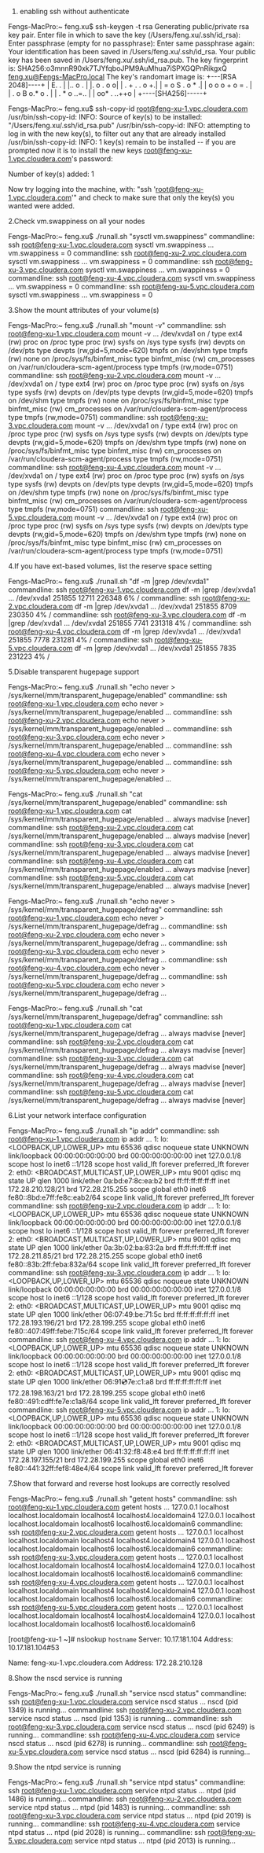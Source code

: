 1. enabling ssh without authenticate

Fengs-MacPro:~ feng.xu$ ssh-keygen -t rsa
Generating public/private rsa key pair.
Enter file in which to save the key (/Users/feng.xu/.ssh/id_rsa): 
Enter passphrase (empty for no passphrase): 
Enter same passphrase again: 
Your identification has been saved in /Users/feng.xu/.ssh/id_rsa.
Your public key has been saved in /Users/feng.xu/.ssh/id_rsa.pub.
The key fingerprint is:
SHA256:o3mnnR90xk7TJYfqboJPM9AuMhua7iSPXGQPnRikgxQ feng.xu@Fengs-MacPro.local
The key's randomart image is:
+---[RSA 2048]----+
| E. .            |
|.. o           . |
|. o .         o o|
|   . + . .   o +.|
|    = o S . o * .|
|   o o o + o = . |
|  . o B o.* o .  |
| . * o *.*.=..   |
|  oo* . ..++o    |
+----[SHA256]-----+

Fengs-MacPro:~ feng.xu$ ssh-copy-id root@feng-xu-1.vpc.cloudera.com
/usr/bin/ssh-copy-id: INFO: Source of key(s) to be installed: "/Users/feng.xu/.ssh/id_rsa.pub"
/usr/bin/ssh-copy-id: INFO: attempting to log in with the new key(s), to filter out any that are already installed
/usr/bin/ssh-copy-id: INFO: 1 key(s) remain to be installed -- if you are prompted now it is to install the new keys
root@feng-xu-1.vpc.cloudera.com's password: 

Number of key(s) added:        1

Now try logging into the machine, with:   "ssh 'root@feng-xu-1.vpc.cloudera.com'"
and check to make sure that only the key(s) you wanted were added.


2.Check vm.swappiness on all your nodes

Fengs-MacPro:~ feng.xu$ ./runall.sh "sysctl vm.swappiness"
commandline: ssh root@feng-xu-1.vpc.cloudera.com sysctl vm.swappiness ...
vm.swappiness = 0
commandline: ssh root@feng-xu-2.vpc.cloudera.com sysctl vm.swappiness ...
vm.swappiness = 0
commandline: ssh root@feng-xu-3.vpc.cloudera.com sysctl vm.swappiness ...
vm.swappiness = 0
commandline: ssh root@feng-xu-4.vpc.cloudera.com sysctl vm.swappiness ...
vm.swappiness = 0
commandline: ssh root@feng-xu-5.vpc.cloudera.com sysctl vm.swappiness ...
vm.swappiness = 0


3.Show the mount attributes of your volume(s)

Fengs-MacPro:~ feng.xu$ ./runall.sh "mount -v"
commandline: ssh root@feng-xu-1.vpc.cloudera.com mount -v ...
/dev/xvda1 on / type ext4 (rw)
proc on /proc type proc (rw)
sysfs on /sys type sysfs (rw)
devpts on /dev/pts type devpts (rw,gid=5,mode=620)
tmpfs on /dev/shm type tmpfs (rw)
none on /proc/sys/fs/binfmt_misc type binfmt_misc (rw)
cm_processes on /var/run/cloudera-scm-agent/process type tmpfs (rw,mode=0751)
commandline: ssh root@feng-xu-2.vpc.cloudera.com mount -v ...
/dev/xvda1 on / type ext4 (rw)
proc on /proc type proc (rw)
sysfs on /sys type sysfs (rw)
devpts on /dev/pts type devpts (rw,gid=5,mode=620)
tmpfs on /dev/shm type tmpfs (rw)
none on /proc/sys/fs/binfmt_misc type binfmt_misc (rw)
cm_processes on /var/run/cloudera-scm-agent/process type tmpfs (rw,mode=0751)
commandline: ssh root@feng-xu-3.vpc.cloudera.com mount -v ...
/dev/xvda1 on / type ext4 (rw)
proc on /proc type proc (rw)
sysfs on /sys type sysfs (rw)
devpts on /dev/pts type devpts (rw,gid=5,mode=620)
tmpfs on /dev/shm type tmpfs (rw)
none on /proc/sys/fs/binfmt_misc type binfmt_misc (rw)
cm_processes on /var/run/cloudera-scm-agent/process type tmpfs (rw,mode=0751)
commandline: ssh root@feng-xu-4.vpc.cloudera.com mount -v ...
/dev/xvda1 on / type ext4 (rw)
proc on /proc type proc (rw)
sysfs on /sys type sysfs (rw)
devpts on /dev/pts type devpts (rw,gid=5,mode=620)
tmpfs on /dev/shm type tmpfs (rw)
none on /proc/sys/fs/binfmt_misc type binfmt_misc (rw)
cm_processes on /var/run/cloudera-scm-agent/process type tmpfs (rw,mode=0751)
commandline: ssh root@feng-xu-5.vpc.cloudera.com mount -v ...
/dev/xvda1 on / type ext4 (rw)
proc on /proc type proc (rw)
sysfs on /sys type sysfs (rw)
devpts on /dev/pts type devpts (rw,gid=5,mode=620)
tmpfs on /dev/shm type tmpfs (rw)
none on /proc/sys/fs/binfmt_misc type binfmt_misc (rw)
cm_processes on /var/run/cloudera-scm-agent/process type tmpfs (rw,mode=0751)


4.If you have ext-based volumes, list the reserve space setting

Fengs-MacPro:~ feng.xu$ ./runall.sh "df -m |grep /dev/xvda1"
commandline: ssh root@feng-xu-1.vpc.cloudera.com df -m |grep /dev/xvda1 ...
/dev/xvda1        251855 12711    226348   6% /
commandline: ssh root@feng-xu-2.vpc.cloudera.com df -m |grep /dev/xvda1 ...
/dev/xvda1        251855  8709    230350   4% /
commandline: ssh root@feng-xu-3.vpc.cloudera.com df -m |grep /dev/xvda1 ...
/dev/xvda1        251855  7741    231318   4% /
commandline: ssh root@feng-xu-4.vpc.cloudera.com df -m |grep /dev/xvda1 ...
/dev/xvda1        251855  7778    231281   4% /
commandline: ssh root@feng-xu-5.vpc.cloudera.com df -m |grep /dev/xvda1 ...
/dev/xvda1        251855  7835    231223   4% /


5.Disable transparent hugepage support

Fengs-MacPro:~ feng.xu$ ./runall.sh "echo never > /sys/kernel/mm/transparent_hugepage/enabled"
commandline: ssh root@feng-xu-1.vpc.cloudera.com echo never > /sys/kernel/mm/transparent_hugepage/enabled ...
commandline: ssh root@feng-xu-2.vpc.cloudera.com echo never > /sys/kernel/mm/transparent_hugepage/enabled ...
commandline: ssh root@feng-xu-3.vpc.cloudera.com echo never > /sys/kernel/mm/transparent_hugepage/enabled ...
commandline: ssh root@feng-xu-4.vpc.cloudera.com echo never > /sys/kernel/mm/transparent_hugepage/enabled ...
commandline: ssh root@feng-xu-5.vpc.cloudera.com echo never > /sys/kernel/mm/transparent_hugepage/enabled ...

Fengs-MacPro:~ feng.xu$ ./runall.sh "cat /sys/kernel/mm/transparent_hugepage/enabled"
commandline: ssh root@feng-xu-1.vpc.cloudera.com cat /sys/kernel/mm/transparent_hugepage/enabled ...
always madvise [never]
commandline: ssh root@feng-xu-2.vpc.cloudera.com cat /sys/kernel/mm/transparent_hugepage/enabled ...
always madvise [never]
commandline: ssh root@feng-xu-3.vpc.cloudera.com cat /sys/kernel/mm/transparent_hugepage/enabled ...
always madvise [never]
commandline: ssh root@feng-xu-4.vpc.cloudera.com cat /sys/kernel/mm/transparent_hugepage/enabled ...
always madvise [never]
commandline: ssh root@feng-xu-5.vpc.cloudera.com cat /sys/kernel/mm/transparent_hugepage/enabled ...
always madvise [never]

Fengs-MacPro:~ feng.xu$ ./runall.sh "echo never > /sys/kernel/mm/transparent_hugepage/defrag"
commandline: ssh root@feng-xu-1.vpc.cloudera.com echo never > /sys/kernel/mm/transparent_hugepage/defrag ...
commandline: ssh root@feng-xu-2.vpc.cloudera.com echo never > /sys/kernel/mm/transparent_hugepage/defrag ...
commandline: ssh root@feng-xu-3.vpc.cloudera.com echo never > /sys/kernel/mm/transparent_hugepage/defrag ...
commandline: ssh root@feng-xu-4.vpc.cloudera.com echo never > /sys/kernel/mm/transparent_hugepage/defrag ...
commandline: ssh root@feng-xu-5.vpc.cloudera.com echo never > /sys/kernel/mm/transparent_hugepage/defrag ...

Fengs-MacPro:~ feng.xu$ ./runall.sh "cat /sys/kernel/mm/transparent_hugepage/defrag"
commandline: ssh root@feng-xu-1.vpc.cloudera.com cat /sys/kernel/mm/transparent_hugepage/defrag ...
always madvise [never]
commandline: ssh root@feng-xu-2.vpc.cloudera.com cat /sys/kernel/mm/transparent_hugepage/defrag ...
always madvise [never]
commandline: ssh root@feng-xu-3.vpc.cloudera.com cat /sys/kernel/mm/transparent_hugepage/defrag ...
always madvise [never]
commandline: ssh root@feng-xu-4.vpc.cloudera.com cat /sys/kernel/mm/transparent_hugepage/defrag ...
always madvise [never]
commandline: ssh root@feng-xu-5.vpc.cloudera.com cat /sys/kernel/mm/transparent_hugepage/defrag ...
always madvise [never]


6.List your network interface configuration

Fengs-MacPro:~ feng.xu$ ./runall.sh "ip addr"
commandline: ssh root@feng-xu-1.vpc.cloudera.com ip addr ...
1: lo: <LOOPBACK,UP,LOWER_UP> mtu 65536 qdisc noqueue state UNKNOWN 
    link/loopback 00:00:00:00:00:00 brd 00:00:00:00:00:00
    inet 127.0.0.1/8 scope host lo
    inet6 ::1/128 scope host 
       valid_lft forever preferred_lft forever
2: eth0: <BROADCAST,MULTICAST,UP,LOWER_UP> mtu 9001 qdisc mq state UP qlen 1000
    link/ether 0a:bd:e7:8c:ea:b2 brd ff:ff:ff:ff:ff:ff
    inet 172.28.210.128/21 brd 172.28.215.255 scope global eth0
    inet6 fe80::8bd:e7ff:fe8c:eab2/64 scope link 
       valid_lft forever preferred_lft forever
commandline: ssh root@feng-xu-2.vpc.cloudera.com ip addr ...
1: lo: <LOOPBACK,UP,LOWER_UP> mtu 65536 qdisc noqueue state UNKNOWN 
    link/loopback 00:00:00:00:00:00 brd 00:00:00:00:00:00
    inet 127.0.0.1/8 scope host lo
    inet6 ::1/128 scope host 
       valid_lft forever preferred_lft forever
2: eth0: <BROADCAST,MULTICAST,UP,LOWER_UP> mtu 9001 qdisc mq state UP qlen 1000
    link/ether 0a:3b:02:ba:83:2a brd ff:ff:ff:ff:ff:ff
    inet 172.28.211.85/21 brd 172.28.215.255 scope global eth0
    inet6 fe80::83b:2ff:feba:832a/64 scope link 
       valid_lft forever preferred_lft forever
commandline: ssh root@feng-xu-3.vpc.cloudera.com ip addr ...
1: lo: <LOOPBACK,UP,LOWER_UP> mtu 65536 qdisc noqueue state UNKNOWN 
    link/loopback 00:00:00:00:00:00 brd 00:00:00:00:00:00
    inet 127.0.0.1/8 scope host lo
    inet6 ::1/128 scope host 
       valid_lft forever preferred_lft forever
2: eth0: <BROADCAST,MULTICAST,UP,LOWER_UP> mtu 9001 qdisc mq state UP qlen 1000
    link/ether 06:07:49:be:71:5c brd ff:ff:ff:ff:ff:ff
    inet 172.28.193.196/21 brd 172.28.199.255 scope global eth0
    inet6 fe80::407:49ff:febe:715c/64 scope link 
       valid_lft forever preferred_lft forever
commandline: ssh root@feng-xu-4.vpc.cloudera.com ip addr ...
1: lo: <LOOPBACK,UP,LOWER_UP> mtu 65536 qdisc noqueue state UNKNOWN 
    link/loopback 00:00:00:00:00:00 brd 00:00:00:00:00:00
    inet 127.0.0.1/8 scope host lo
    inet6 ::1/128 scope host 
       valid_lft forever preferred_lft forever
2: eth0: <BROADCAST,MULTICAST,UP,LOWER_UP> mtu 9001 qdisc mq state UP qlen 1000
    link/ether 06:91:cd:7e:c1:a8 brd ff:ff:ff:ff:ff:ff
    inet 172.28.198.163/21 brd 172.28.199.255 scope global eth0
    inet6 fe80::491:cdff:fe7e:c1a8/64 scope link 
       valid_lft forever preferred_lft forever
commandline: ssh root@feng-xu-5.vpc.cloudera.com ip addr ...
1: lo: <LOOPBACK,UP,LOWER_UP> mtu 65536 qdisc noqueue state UNKNOWN 
    link/loopback 00:00:00:00:00:00 brd 00:00:00:00:00:00
    inet 127.0.0.1/8 scope host lo
    inet6 ::1/128 scope host 
       valid_lft forever preferred_lft forever
2: eth0: <BROADCAST,MULTICAST,UP,LOWER_UP> mtu 9001 qdisc mq state UP qlen 1000
    link/ether 06:41:32:f8:48:e4 brd ff:ff:ff:ff:ff:ff
    inet 172.28.197.155/21 brd 172.28.199.255 scope global eth0
    inet6 fe80::441:32ff:fef8:48e4/64 scope link 
       valid_lft forever preferred_lft forever


7.Show that forward and reverse host lookups are correctly resolved

Fengs-MacPro:~ feng.xu$ ./runall.sh "getent hosts"
commandline: ssh root@feng-xu-1.vpc.cloudera.com getent hosts ...
127.0.0.1       localhost localhost.localdomain localhost4 localhost4.localdomain4
127.0.0.1       localhost localhost.localdomain localhost6 localhost6.localdomain6
commandline: ssh root@feng-xu-2.vpc.cloudera.com getent hosts ...
127.0.0.1       localhost localhost.localdomain localhost4 localhost4.localdomain4
127.0.0.1       localhost localhost.localdomain localhost6 localhost6.localdomain6
commandline: ssh root@feng-xu-3.vpc.cloudera.com getent hosts ...
127.0.0.1       localhost localhost.localdomain localhost4 localhost4.localdomain4
127.0.0.1       localhost localhost.localdomain localhost6 localhost6.localdomain6
commandline: ssh root@feng-xu-4.vpc.cloudera.com getent hosts ...
127.0.0.1       localhost localhost.localdomain localhost4 localhost4.localdomain4
127.0.0.1       localhost localhost.localdomain localhost6 localhost6.localdomain6
commandline: ssh root@feng-xu-5.vpc.cloudera.com getent hosts ...
127.0.0.1       localhost localhost.localdomain localhost4 localhost4.localdomain4
127.0.0.1       localhost localhost.localdomain localhost6 localhost6.localdomain6

[root@feng-xu-1 ~]# nslookup `hostname`
Server:		10.17.181.104
Address:	10.17.181.104#53

Name:	feng-xu-1.vpc.cloudera.com
Address: 172.28.210.128


8.Show the nscd service is running

Fengs-MacPro:~ feng.xu$ ./runall.sh "service nscd status"
commandline: ssh root@feng-xu-1.vpc.cloudera.com service nscd status ...
nscd (pid 1349) is running...
commandline: ssh root@feng-xu-2.vpc.cloudera.com service nscd status ...
nscd (pid 1353) is running...
commandline: ssh root@feng-xu-3.vpc.cloudera.com service nscd status ...
nscd (pid 6249) is running...
commandline: ssh root@feng-xu-4.vpc.cloudera.com service nscd status ...
nscd (pid 6278) is running...
commandline: ssh root@feng-xu-5.vpc.cloudera.com service nscd status ...
nscd (pid 6284) is running...

9.Show the ntpd service is running

Fengs-MacPro:~ feng.xu$ ./runall.sh "service ntpd status"
commandline: ssh root@feng-xu-1.vpc.cloudera.com service ntpd status ...
ntpd (pid  1486) is running...
commandline: ssh root@feng-xu-2.vpc.cloudera.com service ntpd status ...
ntpd (pid  1483) is running...
commandline: ssh root@feng-xu-3.vpc.cloudera.com service ntpd status ...
ntpd (pid  2019) is running...
commandline: ssh root@feng-xu-4.vpc.cloudera.com service ntpd status ...
ntpd (pid  2028) is running...
commandline: ssh root@feng-xu-5.vpc.cloudera.com service ntpd status ...
ntpd (pid  2013) is running...




